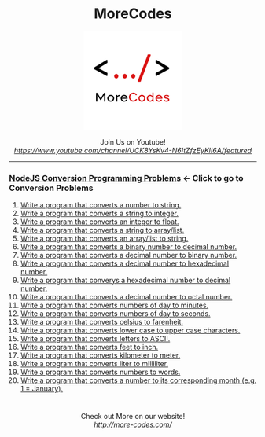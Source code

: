 <h1 align="center">MoreCodes</h1>
<p align="center"> 
  <img src="/morecodescir.png"/>
</p>

<p align="center">
Join Us on Youtube! <br/>
<i><u>https://www.youtube.com/channel/UCK8YsKv4-N6ItZfzEyKlI6A/featured</u></i>
</p>

- - - - 
###  [NodeJS Conversion Programming Problems](../Conversions/) <- Click to go to Conversion Problems

1. <a href="https://github.com/ArjunAranetaCodes/MoreCodes-NodeJS/blob/master/Conversions/problem1.js" target="_blank">Write a program that converts a number to string.</a>
2. <a href="https://github.com/ArjunAranetaCodes/MoreCodes-NodeJS/blob/master/Conversions/problem2.js" target="_blank">Write a program that converts a string to integer.</a>
3. <a href="https://github.com/ArjunAranetaCodes/MoreCodes-NodeJS/blob/master/Conversions/problem3.js" target="_blank">Write a program that converts an integer to float.</a>
4. <a href="https://github.com/ArjunAranetaCodes/MoreCodes-NodeJS/blob/master/Conversions/problem4.js" target="_blank">Write a program that converts a string to array/list.</a>
5. <a href="https://github.com/ArjunAranetaCodes/MoreCodes-NodeJS/blob/master/Conversions/problem5.js" target="_blank">Write a program that converts an array/list to string.</a>
6. <a href="https://github.com/ArjunAranetaCodes/MoreCodes-NodeJS/blob/master/Conversions/problem6.js" target="_blank">Write a program that converts a binary number to decimal number.</a>
7. <a href="https://github.com/ArjunAranetaCodes/MoreCodes-NodeJS/blob/master/Conversions/problem7.js" target="_blank">Write a program that converts a decimal number to binary number.</a>
8. <a href="https://github.com/ArjunAranetaCodes/MoreCodes-NodeJS/blob/master/Conversions/problem8.js" target="_blank">Write a program that converts a decimal number to hexadecimal number.</a>
9. <a href="https://github.com/ArjunAranetaCodes/MoreCodes-NodeJS/blob/master/Conversions/problem9.js" target="_blank">Write a program that converys a hexadecimal number to decimal number.</a>
10. <a href="https://github.com/ArjunAranetaCodes/MoreCodes-NodeJS/blob/master/Conversions/problem10.js" target="_blank">Write a program that converts a decimal number to octal number.</a>
11. <a href="https://github.com/ArjunAranetaCodes/MoreCodes-NodeJS/blob/master/Conversions/problem11.js" target="_blank">Write a program that converts numbers of day to minutes.</a>
12. <a href="https://github.com/ArjunAranetaCodes/MoreCodes-NodeJS/blob/master/Conversions/problem12.js" target="_blank">Write a program that converts numbers of day to seconds.</a>
13. <a href="https://github.com/ArjunAranetaCodes/MoreCodes-NodeJS/blob/master/Conversions/problem13.js" target="_blank">Write a program that converts celsius to farenheit.</a>
14. <a href="https://github.com/ArjunAranetaCodes/MoreCodes-NodeJS/blob/master/Conversions/problem14.js" target="_blank">Write a program that converts lower case to upper case characters.</a>
15. <a href="https://github.com/ArjunAranetaCodes/MoreCodes-NodeJS/blob/master/Conversions/problem15.js" target="_blank">Write a program that converts letters to ASCII.</a>
16. <a href="https://github.com/ArjunAranetaCodes/MoreCodes-NodeJS/blob/master/Conversions/problem16.js" target="_blank">Write a program that converts feet to inch.</a>
17. <a href="https://github.com/ArjunAranetaCodes/MoreCodes-NodeJS/blob/master/Conversions/problem17.js" target="_blank">Write a program that converts kilometer to meter.</a>
18. <a href="https://github.com/ArjunAranetaCodes/MoreCodes-NodeJS/blob/master/Conversions/problem18.js" target="_blank">Write a program that converts liter to milliliter.</a>
19. <a href="https://github.com/ArjunAranetaCodes/MoreCodes-NodeJS/blob/master/Conversions/problem19.js" target="_blank">Write a program that converts numbers to words.</a>
20. <a href="https://github.com/ArjunAranetaCodes/MoreCodes-NodeJS/blob/master/Conversions/problem20.js" target="_blank">Write a program that converts a number to its corresponding month (e.g. 1 = January).</a>

#

<p align="center">
Check out More on our website! <br/>
<i><u>http://more-codes.com/</u></i>
</p>
